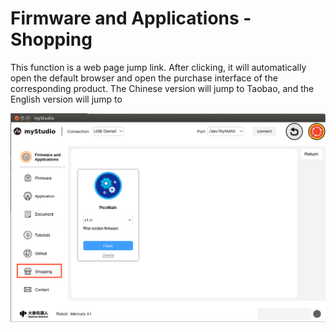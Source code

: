# Firmware and Applications - Shopping

This function is a web page jump link. After clicking, it will automatically open the default browser and open the purchase interface of the corresponding product. The Chinese version will jump to Taobao, and the English version will jump to

![home](../resources/3-firmware/6-shop/firmware_main_en.png)